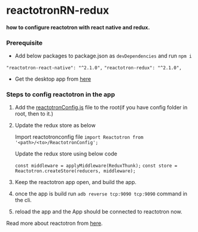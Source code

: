 # reactotronRN-redux

#### how to configure reactotron with react native and redux.

### Prerequisite
* Add below packages to package.json as `devDependencies` and run `npm i`

`"reactotron-react-native": "^2.1.0",`
`"reactotron-redux": "^2.1.0",`

* Get the desktop app from [here](https://github.com/infinitered/reactotron/releases/tag/v2.1.2)

### Steps to config reactotron in the app

1. Add the [reactotronConfig.js](https://github.com/prasadhewage/reactotronRN-redux/blob/master/ReactotronConfig.js) file to the root(if you have config folder in root, then to it.)
2. Update the redux store as below

   Import reactotronconfig file `import Reactotron from '<path>/<to>/ReactotronConfig';`

   Update the redux store using below code

   `const middleware = applyMiddleware(ReduxThunk);`
   `const store = Reactotron.createStore(reducers, middleware);`

3. Keep the reactotron app open, and build the app.
4. once the app is build run `adb reverse tcp:9090 tcp:9090` command in the cli.
4. reload the app and the App should be connected to reactotron now.

Read more about reactotron from [here](https://github.com/infinitered/reactotron).